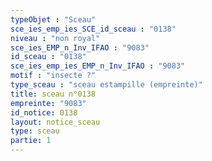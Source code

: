 ```yaml
---
typeObjet : "Sceau"
sce_ies_emp_ies_SCE_id_sceau : "0138"
niveau : "non royal"
sce_ies_EMP_n_Inv_IFAO : "9083"
id_sceau : "0138"
sce_ies_emp_ies_EMP_n_Inv_IFAO : "9083"
motif : "insecte ?"
type_sceau : "sceau estampille (empreinte)"
title: sceau n°0138
empreinte: "9083"
id_notice: 0138
layout: notice_sceau
type: sceau
partie: 1
---
```

